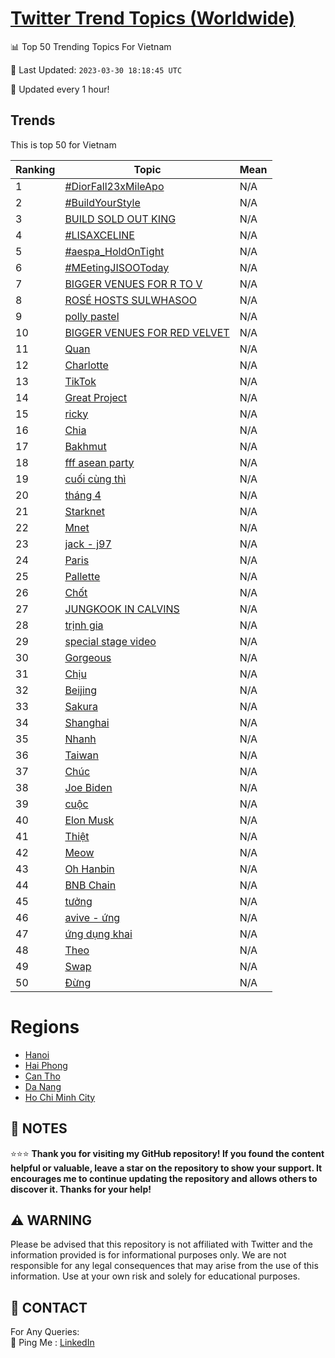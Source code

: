[Twitter Trend Topics (Worldwide)](https://github.com/ErcinDedeoglu/Twitter-Trend-Topics)
==========


📊 Top 50 Trending Topics For Vietnam

📆 Last Updated: `2023-03-30 18:18:45 UTC`

🔧 Updated every 1 hour!


## Trends

This is top 50 for Vietnam

| Ranking | Topic | Mean |
| ------- | ------------ | ------------ |
| 1 | [#DiorFall23xMileApo](http://twitter.com/search?q=%23DiorFall23xMileApo) | N/A |
| 2 | [#BuildYourStyle](http://twitter.com/search?q=%23BuildYourStyle) | N/A |
| 3 | [BUILD SOLD OUT KING](http://twitter.com/search?q=BUILD+SOLD+OUT+KING) | N/A |
| 4 | [#LISAXCELINE](http://twitter.com/search?q=%23LISAXCELINE) | N/A |
| 5 | [#aespa_HoldOnTight](http://twitter.com/search?q=%23aespa_HoldOnTight) | N/A |
| 6 | [#MEetingJISOOToday](http://twitter.com/search?q=%23MEetingJISOOToday) | N/A |
| 7 | [BIGGER VENUES FOR R TO V](http://twitter.com/search?q=BIGGER+VENUES+FOR+R+TO+V) | N/A |
| 8 | [ROSÉ HOSTS SULWHASOO](http://twitter.com/search?q=ROS%c3%89+HOSTS+SULWHASOO) | N/A |
| 9 | [polly pastel](http://twitter.com/search?q=polly+pastel) | N/A |
| 10 | [BIGGER VENUES FOR RED VELVET](http://twitter.com/search?q=BIGGER+VENUES+FOR+RED+VELVET) | N/A |
| 11 | [Quan](http://twitter.com/search?q=Quan) | N/A |
| 12 | [Charlotte](http://twitter.com/search?q=Charlotte) | N/A |
| 13 | [TikTok](http://twitter.com/search?q=TikTok) | N/A |
| 14 | [Great Project](http://twitter.com/search?q=Great+Project) | N/A |
| 15 | [ricky](http://twitter.com/search?q=ricky) | N/A |
| 16 | [Chia](http://twitter.com/search?q=Chia) | N/A |
| 17 | [Bakhmut](http://twitter.com/search?q=Bakhmut) | N/A |
| 18 | [fff asean party](http://twitter.com/search?q=fff+asean+party) | N/A |
| 19 | [cuối cùng thì](http://twitter.com/search?q=cu%e1%bb%91i+c%c3%b9ng+th%c3%ac) | N/A |
| 20 | [tháng 4](http://twitter.com/search?q=th%c3%a1ng+4) | N/A |
| 21 | [Starknet](http://twitter.com/search?q=Starknet) | N/A |
| 22 | [Mnet](http://twitter.com/search?q=Mnet) | N/A |
| 23 | [jack - j97](http://twitter.com/search?q=jack+-+j97) | N/A |
| 24 | [Paris](http://twitter.com/search?q=Paris) | N/A |
| 25 | [Pallette](http://twitter.com/search?q=Pallette) | N/A |
| 26 | [Chốt](http://twitter.com/search?q=Ch%e1%bb%91t) | N/A |
| 27 | [JUNGKOOK IN CALVINS](http://twitter.com/search?q=JUNGKOOK+IN+CALVINS) | N/A |
| 28 | [trịnh gia](http://twitter.com/search?q=tr%e1%bb%8bnh+gia) | N/A |
| 29 | [special stage video](http://twitter.com/search?q=special+stage+video) | N/A |
| 30 | [Gorgeous](http://twitter.com/search?q=Gorgeous) | N/A |
| 31 | [Chịu](http://twitter.com/search?q=Ch%e1%bb%8bu) | N/A |
| 32 | [Beijing](http://twitter.com/search?q=Beijing) | N/A |
| 33 | [Sakura](http://twitter.com/search?q=Sakura) | N/A |
| 34 | [Shanghai](http://twitter.com/search?q=Shanghai) | N/A |
| 35 | [Nhanh](http://twitter.com/search?q=Nhanh) | N/A |
| 36 | [Taiwan](http://twitter.com/search?q=Taiwan) | N/A |
| 37 | [Chúc](http://twitter.com/search?q=Ch%c3%bac) | N/A |
| 38 | [Joe Biden](http://twitter.com/search?q=Joe+Biden) | N/A |
| 39 | [cuộc](http://twitter.com/search?q=cu%e1%bb%99c) | N/A |
| 40 | [Elon Musk](http://twitter.com/search?q=Elon+Musk) | N/A |
| 41 | [Thiệt](http://twitter.com/search?q=Thi%e1%bb%87t) | N/A |
| 42 | [Meow](http://twitter.com/search?q=Meow) | N/A |
| 43 | [Oh Hanbin](http://twitter.com/search?q=Oh+Hanbin) | N/A |
| 44 | [BNB Chain](http://twitter.com/search?q=BNB+Chain) | N/A |
| 45 | [tưởng](http://twitter.com/search?q=t%c6%b0%e1%bb%9fng) | N/A |
| 46 | [avive - ứng](http://twitter.com/search?q=avive+-+%e1%bb%a9ng) | N/A |
| 47 | [ứng dụng khai](http://twitter.com/search?q=%e1%bb%a9ng+d%e1%bb%a5ng+khai) | N/A |
| 48 | [Theo](http://twitter.com/search?q=Theo) | N/A |
| 49 | [Swap](http://twitter.com/search?q=Swap) | N/A |
| 50 | [Đừng](http://twitter.com/search?q=%c4%90%e1%bb%abng) | N/A |



# Regions

* [Hanoi](</Vietnam/Hanoi.md>)
* [Hai Phong](</Vietnam/Hai Phong.md>)
* [Can Tho](</Vietnam/Can Tho.md>)
* [Da Nang](</Vietnam/Da Nang.md>)
* [Ho Chi Minh City](</Vietnam/Ho Chi Minh City.md>)



## 📝 NOTES

⭐⭐⭐ **Thank you for visiting my GitHub repository! If you found the content helpful or valuable, leave a star on the repository to show your support. It encourages me to continue updating the repository and allows others to discover it. Thanks for your help!**


## ⚠️ WARNING

Please be advised that this repository is not affiliated with Twitter and the information provided is for informational purposes only. We are not responsible for any legal consequences that may arise from the use of this information. Use at your own risk and solely for educational purposes.


## 📨 CONTACT

 For Any Queries:  
            🏓 Ping Me : [LinkedIn](https://www.linkedin.com/in/ercindedeoglu/)
